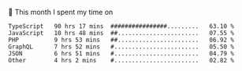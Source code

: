 📅 This month I spent my time on

<!--START_SECTION:waka-->

```text
TypeScript   90 hrs 17 mins  ################.........   63.10 %
JavaScript   10 hrs 48 mins  ##.......................   07.55 %
PHP          9 hrs 53 mins   ##.......................   06.92 %
GraphQL      7 hrs 52 mins   #........................   05.50 %
JSON         6 hrs 51 mins   #........................   04.79 %
Other        4 hrs 2 mins    #........................   02.82 %
```

<!--END_SECTION:waka-->
